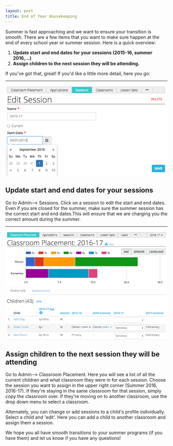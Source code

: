 ```yaml
---
layout: post
title: End of Year Housekeeping
---
```

Summer is fast approaching and we want to ensure your transition is smooth. There are a few items that you want to make sure happen at the end of every school year or summer session. Here is a quick overview:

1. **Update start and end dates for your sessions (2015-16, summer 2016,...)**
1. **Assign children to the next session they will be attending.**

If you've got that, great! If you'd like a little more detail, here you go:

----

<a href="/img/screen-shots/end-of-year-1.png"><img src="/img/screen-shots/end-of-year-1.png" style="max-width:100%;"/></a>

## Update start and end dates for your sessions

Go to Admin--> Sessions. Click on a session to edit the start and end dates. Even if you are closed for the summer, make sure the summer session has the correct start and end dates.This will ensure that we are charging you the correct amount during the summer. 

----

<a href="/img/screen-shots/end-of-year-2.png"><img src="/img/screen-shots/end-of-year-2.png" style="max-width:100%;"/></a>

## Assign children to the next session they will be attending

Go to Admin--> Classroom Placement. Here you will see a list of all the current children and what classroom they were in for each session. Choose the session you want to assign in the upper right corner (Summer 2016, 2016-17). If they're staying in the same classroom for that session, simply copy the classroom over. If they're moving on to another classroom, use the drop down menu to select a classroom.

Alternately, you can change or add sessions to a child's profile individually. Select a child and 'edit'. Here you can add a child to another classroom and assign them a session. 

We hope you all have smooth transitions to your summer programs (if you have them) and let us know if you have any questions!
